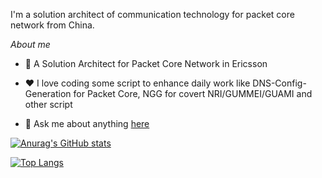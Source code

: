 I'm a solution architect of communication technology for packet core network from China.

*About me*

- 💼 A Solution Architect for Packet Core Network in Ericsson

- ❤️ I love coding some script to enhance daily work like DNS-Config-Generation for Packet Core, NGG for covert NRI/GUMMEI/GUAMI and other script

- 💬 Ask me about anything [here](https://www.zhihu.com/consult/people/731986790805688320)

[![Anurag's GitHub stats](https://github-readme-stats.vercel.app/api?username=MinpuKang)](https://github.com/anuraghazra/github-readme-stats)

[![Top Langs](https://github-readme-stats.vercel.app/api/top-langs/?username=MinpuKang&layout=compact)](https://github.com/anuraghazra/github-readme-stats)
